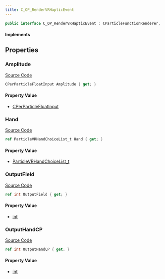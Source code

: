 ```yaml
---
title: C_OP_RenderVRHapticEvent
---
```


```csharp
public interface C_OP_RenderVRHapticEvent : CParticleFunctionRenderer, CParticleFunction, ISchemaClass<CParticleFunction>, ISchemaClass<CParticleFunctionRenderer>, ISchemaClass<C_OP_RenderVRHapticEvent>, ISchemaField, ISchemaClass, INativeHandle
```

#### Implements

## Properties

### Amplitude

[Source Code](https://github.com/swiftly-solution/swiftlys2/blob/main/managed/src/SwiftlyS2.Generated/Schemas/Interfaces/C_OP_RenderVRHapticEvent.cs#L23)

```csharp
CPerParticleFloatInput Amplitude { get; }
```

#### Property Value

- [CPerParticleFloatInput](/docs/api/shared/schemadefinitions/cperparticlefloatinput)

### Hand

[Source Code](https://github.com/swiftly-solution/swiftlys2/blob/main/managed/src/SwiftlyS2.Generated/Schemas/Interfaces/C_OP_RenderVRHapticEvent.cs#L17)

```csharp
ref ParticleVRHandChoiceList_t Hand { get; }
```

#### Property Value

- [ParticleVRHandChoiceList_t](/docs/api/shared/schemadefinitions/particlevrhandchoicelist_t)

### OutputField

[Source Code](https://github.com/swiftly-solution/swiftlys2/blob/main/managed/src/SwiftlyS2.Generated/Schemas/Interfaces/C_OP_RenderVRHapticEvent.cs#L21)

```csharp
ref int OutputField { get; }
```

#### Property Value

- [int](https://learn.microsoft.com/dotnet/api/system.int32)

### OutputHandCP

[Source Code](https://github.com/swiftly-solution/swiftlys2/blob/main/managed/src/SwiftlyS2.Generated/Schemas/Interfaces/C_OP_RenderVRHapticEvent.cs#L19)

```csharp
ref int OutputHandCP { get; }
```

#### Property Value

- [int](https://learn.microsoft.com/dotnet/api/system.int32)

